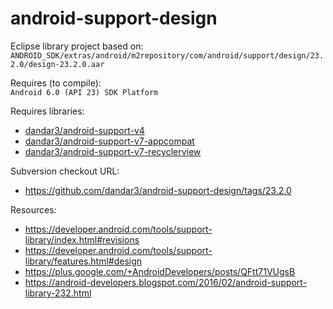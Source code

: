 android-support-design
======================

Eclipse library project based on:<br/>
`ANDROID_SDK/extras/android/m2repository/com/android/support/design/23.2.0/design-23.2.0.aar`

Requires (to compile):<br/>
`Android 6.0 (API 23) SDK Platform`

Requires libraries:</br>
* [dandar3/android-support-v4](https://github.com/dandar3/android-support-v4)
* [dandar3/android-support-v7-appcompat](https://github.com/dandar3/android-support-v7-appcompat)
* [dandar3/android-support-v7-recyclerview](https://github.com/dandar3/android-support-v7-recyclerview)

Subversion checkout URL:<br/>
* https://github.com/dandar3/android-support-design/tags/23.2.0

Resources:<br/>
* https://developer.android.com/tools/support-library/index.html#revisions
* https://developer.android.com/tools/support-library/features.html#design
* https://plus.google.com/+AndroidDevelopers/posts/QFtt71VUgsB
* https://android-developers.blogspot.com/2016/02/android-support-library-232.html